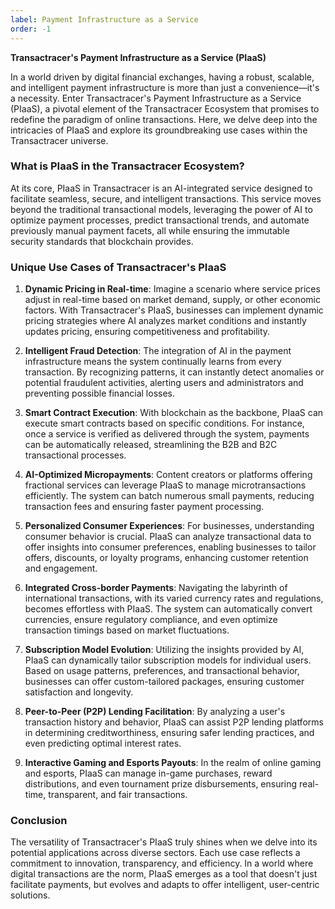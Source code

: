 ```yaml
---
label: Payment Infrastructure as a Service
order: -1
---
```


**Transactracer's Payment Infrastructure as a Service (PIaaS)**

In a world driven by digital financial exchanges, having a robust, scalable, and intelligent payment infrastructure is more than just a convenience—it's a necessity. Enter Transactracer's Payment Infrastructure as a Service (PIaaS), a pivotal element of the Transactracer Ecosystem that promises to redefine the paradigm of online transactions. Here, we delve deep into the intricacies of PIaaS and explore its groundbreaking use cases within the Transactracer universe.

### What is PIaaS in the Transactracer Ecosystem?

At its core, PIaaS in Transactracer is an AI-integrated service designed to facilitate seamless, secure, and intelligent transactions. This service moves beyond the traditional transactional models, leveraging the power of AI to optimize payment processes, predict transactional trends, and automate previously manual payment facets, all while ensuring the immutable security standards that blockchain provides.



### Unique Use Cases of Transactracer's PIaaS

1. **Dynamic Pricing in Real-time**: Imagine a scenario where service prices adjust in real-time based on market demand, supply, or other economic factors. With Transactracer's PIaaS, businesses can implement dynamic pricing strategies where AI analyzes market conditions and instantly updates pricing, ensuring competitiveness and profitability.

2. **Intelligent Fraud Detection**: The integration of AI in the payment infrastructure means the system continually learns from every transaction. By recognizing patterns, it can instantly detect anomalies or potential fraudulent activities, alerting users and administrators and preventing possible financial losses.

3. **Smart Contract Execution**: With blockchain as the backbone, PIaaS can execute smart contracts based on specific conditions. For instance, once a service is verified as delivered through the system, payments can be automatically released, streamlining the B2B and B2C transactional processes.

4. **AI-Optimized Micropayments**: Content creators or platforms offering fractional services can leverage PIaaS to manage microtransactions efficiently. The system can batch numerous small payments, reducing transaction fees and ensuring faster payment processing.

5. **Personalized Consumer Experiences**: For businesses, understanding consumer behavior is crucial. PIaaS can analyze transactional data to offer insights into consumer preferences, enabling businesses to tailor offers, discounts, or loyalty programs, enhancing customer retention and engagement.

6. **Integrated Cross-border Payments**: Navigating the labyrinth of international transactions, with its varied currency rates and regulations, becomes effortless with PIaaS. The system can automatically convert currencies, ensure regulatory compliance, and even optimize transaction timings based on market fluctuations.

7. **Subscription Model Evolution**: Utilizing the insights provided by AI, PIaaS can dynamically tailor subscription models for individual users. Based on usage patterns, preferences, and transactional behavior, businesses can offer custom-tailored packages, ensuring customer satisfaction and longevity.

8. **Peer-to-Peer (P2P) Lending Facilitation**: By analyzing a user's transaction history and behavior, PIaaS can assist P2P lending platforms in determining creditworthiness, ensuring safer lending practices, and even predicting optimal interest rates.

9. **Interactive Gaming and Esports Payouts**: In the realm of online gaming and esports, PIaaS can manage in-game purchases, reward distributions, and even tournament prize disbursements, ensuring real-time, transparent, and fair transactions.

### Conclusion

The versatility of Transactracer's PIaaS truly shines when we delve into its potential applications across diverse sectors. Each use case reflects a commitment to innovation, transparency, and efficiency. In a world where digital transactions are the norm, PIaaS emerges as a tool that doesn't just facilitate payments, but evolves and adapts to offer intelligent, user-centric solutions.